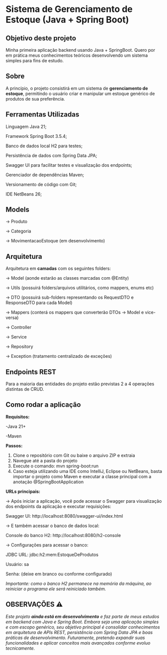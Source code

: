 # Sistema de Gerenciamento de Estoque (Java + Spring Boot)


## Objetivo deste projeto

Minha primeira aplicação backend usando Java + SpringBoot. Quero por em prática meus conhecimentos teóricos desenvolvendo um sistema simples para fins de estudo.


## Sobre

A princípio, o projeto consistirá em um sistema de **gerenciamento de estoque**, permitindo o usuário criar e manipular um estoque genérico de produtos de sua preferência.


 ## Ferramentas Utilizadas

Linguagem Java 21;

Framework Spring Boot 3.5.4;

Banco de dados local H2 para testes;

Persistência de dados com Spring Data JPA;

Swagger UI para facilitar testes e visualização dos endpoints;

Gerenciador de dependências Maven;

Versionamento de código com Git;

IDE NetBeans 26;


## Models

→ Produto

→ Categoria

→ MovimentacaoEstoque (em desenvolvimento)


 ## Arquitetura

Arquitetura em **camadas** com os seguintes folders:

→ Model (aonde estarão as classes marcadas com @Entity)

→ Utils (possuirá folders/arquivos utilitários, como mappers, enums etc)

→ DTO (possuirá sub-folders representando os RequestDTO e ResponseDTO para cada Model) 

→ Mappers (conterá os mappers que converterão DTOs → Model e vice-versa)

→ Controller

→ Service

→ Repository

→ Exception (tratamento centralizado de exceções)


## Endpoints REST

Para a maioria das entidades do projeto estão previstas 2 a 4 operações distintas de CRUD.

## Como rodar a aplicação

**Requisitos:**

-Java 21+

-Maven

**Passos:**

1. Clone o repositório com Git ou baixe o arquivo ZIP e extraia
2. Navegue até a pasta do projeto
3. Execute o comando: mvn spring-boot:run
4. Caso esteja utilizando uma IDE como IntelliJ, Eclipse ou NetBeans, basta importar o projeto como Maven e executar a classe principal com a anotação @SpringBootApplication

**URLs principais:**

→ Após iniciar a aplicação, você pode acessar o Swagger para visualização dos endpoints da aplicação e executar requisições:

Swagger UI: http://localhost:8080/swagger-ui/index.html

→ E também acessar o banco de dados local:

Console do banco H2: http://localhost:8080/h2-console

→ Configurações para acessar o banco:

JDBC URL: jdbc:h2:mem:EstoqueDeProdutos

Usuário: sa

Senha: (deixe em branco ou conforme configurado)

*Importante: como o banco H2 permanece na memória da máquina, ao reiniciar o programa ele será reiniciado também.*

## OBSERVAÇÕES ⚠️

*Este projeto **ainda está em desenvolvimento** e faz parte de meus estudos em backend com Java e Spring Boot. Embora seja uma aplicação simples e com escopo genérico, seu objetivo principal é consolidar conhecimentos em arquitetura de APIs REST, persistência com Spring Data JPA e boas práticas de desenvolvimento. Futuramente, pretendo expandir suas funcionalidades e aplicar conceitos mais avançados conforme evoluo tecnicamente.*
